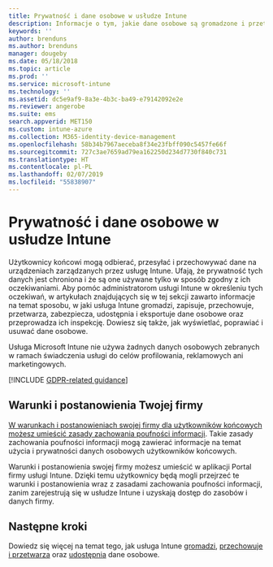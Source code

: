 ```yaml
---
title: Prywatność i dane osobowe w usłudze Intune
description: Informacje o tym, jakie dane osobowe są gromadzone i przetwarzane w usłudze Intune.
keywords: ''
author: brenduns
ms.author: brenduns
manager: dougeby
ms.date: 05/18/2018
ms.topic: article
ms.prod: ''
ms.service: microsoft-intune
ms.technology: ''
ms.assetid: dc5e9af9-8a3e-4b3c-ba49-e79142092e2e
ms.reviewer: angerobe
ms.suite: ems
search.appverid: MET150
ms.custom: intune-azure
ms.collection: M365-identity-device-management
ms.openlocfilehash: 58b34b7967aeceba8f34e23fbff090c5457fe66f
ms.sourcegitcommit: 727c3ae7659ad79ea162250d234d7730f840c731
ms.translationtype: HT
ms.contentlocale: pl-PL
ms.lasthandoff: 02/07/2019
ms.locfileid: "55838907"
---
```

# <a name="privacy-and-personal-data-in-intune"></a>Prywatność i dane osobowe w usłudze Intune

Użytkownicy końcowi mogą odbierać, przesyłać i przechowywać dane na urządzeniach zarządzanych przez usługę Intune. Ufają, że prywatność tych danych jest chroniona i że są one używane tylko w sposób zgodny z ich oczekiwaniami. Aby pomóc administratorom usługi Intune w określeniu tych oczekiwań, w artykułach znajdujących się w tej sekcji zawarto informacje na temat sposobu, w jaki usługa Intune gromadzi, zapisuje, przechowuje, przetwarza, zabezpiecza, udostępnia i eksportuje dane osobowe oraz przeprowadza ich inspekcję. Dowiesz się także, jak wyświetlać, poprawiać i usuwać dane osobowe.

Usługa Microsoft Intune nie używa żadnych danych osobowych zebranych w ramach świadczenia usługi do celów profilowania, reklamowych ani marketingowych.

[!INCLUDE [GDPR-related guidance](./includes/gdpr-dsr-and-stp-note.md)]

## <a name="your-company-terms-and-conditions"></a>Warunki i postanowienia Twojej firmy

[W warunkach i postanowieniach swojej firmy dla użytkowników końcowych możesz umieścić zasady zachowania poufności informacji](company-portal-app.md). Takie zasady zachowania poufności informacji mogą zawierać informacje na temat użycia i prywatności danych osobowych użytkowników końcowych.

Warunki i postanowienia swojej firmy możesz umieścić w aplikacji Portal firmy usługi Intune. Dzięki temu użytkownicy będą mogli przejrzeć te warunki i postanowienia wraz z zasadami zachowania poufności informacji, zanim zarejestrują się w usłudze Intune i uzyskają dostęp do zasobów i danych firmy.

## <a name="next-steps"></a>Następne kroki

Dowiedz się więcej na temat tego, jak usługa Intune [gromadzi](privacy-data-collect.md), [przechowuje i przetwarza](privacy-data-store-process.md) oraz [udostępnia](privacy-data-secure-share.md) dane osobowe. 
